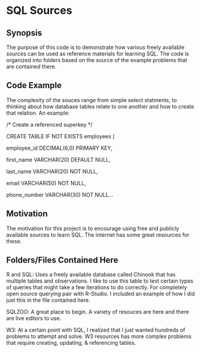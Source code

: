 # SQL Sources

## Synopsis
The purpose of this code is to demonstrate how various freely available sources can be used as reference materials for learning SQL.  The code is organized into folders based on the source of the example problems that are contained there.  


## Code Example 
The complexity of the souces range from simple select statments, to thinking about how database tables relate to one another and how to create that relation.  An example:  


/* Create a referenced superkey */

CREATE TABLE IF NOT EXISTS employees (

employee_id DECIMAL(6,0) PRIMARY KEY, 

first_name VARCHAR(20) DEFAULT NULL, 

last_name VARCHAR(20) NOT NULL, 

email VARCHAR(50) NOT NULL,

phone_number VARCHAR(30) NOT NULL...

## Motivation

The motivation for this project is to encourage using free and publicly available sources to learn SQL.  The internet has some great resources for these.  

## Folders/Files Contained Here
R and SQL: Uses a freely available database called Chinook that has multiple tables and observations.  I like to use this table to test certain types of queries that might take a few iterations to do correctly.  For completely open source querying pair with R-Studio. I included an example of how I did just this in the file contained here.  

SQLZOO: A great place to begin.  A variety of resouces are here and there are live editors to use.  

W3: At a certain point with SQL, I realized that I just wanted hundreds of problems to attempt and solve.  W3 resources has more complex problems that require creating, updating, & referencing tables.  
